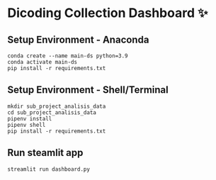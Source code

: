 # Dicoding Collection Dashboard ✨

## Setup Environment - Anaconda
```
conda create --name main-ds python=3.9
conda activate main-ds
pip install -r requirements.txt
```

## Setup Environment - Shell/Terminal
```
mkdir sub_project_analisis_data
cd sub_project_analisis_data
pipenv install
pipenv shell
pip install -r requirements.txt
```

## Run steamlit app
```
streamlit run dashboard.py
```
